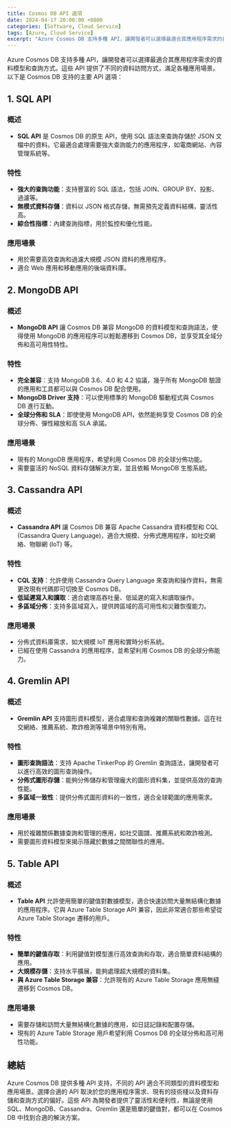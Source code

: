 ```yaml
---
title: Cosmos DB API 選項
date: 2024-04-17 20:00:00 +0800
categories: [Software, Cloud Service]
tags: [Azure, Cloud Service] 
excerpt: "Azure Cosmos DB 支持多種 API，讓開發者可以選擇最適合其應用程序需求的資料模型和查詢方式。"
---
```


Azure Cosmos DB 支持多種 API，讓開發者可以選擇最適合其應用程序需求的資料模型和查詢方式。這些 API 提供了不同的資料訪問方式，滿足各種應用場景。以下是 Cosmos DB 支持的主要 API 選項：

## **1. SQL API**

### **概述**
- **SQL API** 是 Cosmos DB 的原生 API，使用 SQL 語法來查詢存儲於 JSON 文檔中的資料。它最適合處理需要強大查詢能力的應用程序，如電商網站、內容管理系統等。

### **特性**
- **強大的查詢功能**：支持豐富的 SQL 語法，包括 JOIN、GROUP BY、投影、過濾等。
- **無模式資料存儲**：資料以 JSON 格式存儲，無需預先定義資料結構，靈活性高。
- **綜合性指標**：內建查詢指標，用於監控和優化性能。

### **應用場景**
- 用於需要高效查詢和過濾大規模 JSON 資料的應用程序。
- 適合 Web 應用和移動應用的後端資料庫。

## **2. MongoDB API**

### **概述**
- **MongoDB API** 讓 Cosmos DB 兼容 MongoDB 的資料模型和查詢語法，使得使用 MongoDB 的應用程序可以輕鬆遷移到 Cosmos DB，並享受其全域分佈和高可用性特性。

### **特性**
- **完全兼容**：支持 MongoDB 3.6、4.0 和 4.2 協議，幾乎所有 MongoDB 驗證的應用和工具都可以與 Cosmos DB 配合使用。
- **MongoDB Driver 支持**：可以使用標準的 MongoDB 驅動程式與 Cosmos DB 進行互動。
- **全球分佈和 SLA**：即使使用 MongoDB API，依然能夠享受 Cosmos DB 的全球分佈、彈性縮放和高 SLA 承諾。

### **應用場景**
- 現有的 MongoDB 應用程序，希望利用 Cosmos DB 的全球分佈功能。
- 需要靈活的 NoSQL 資料存儲解決方案，並且依賴 MongoDB 生態系統。

## **3. Cassandra API**

### **概述**
- **Cassandra API** 讓 Cosmos DB 兼容 Apache Cassandra 資料模型和 CQL (Cassandra Query Language)，適合大規模、分佈式應用程序，如社交網絡、物聯網 (IoT) 等。

### **特性**
- **CQL 支持**：允許使用 Cassandra Query Language 來查詢和操作資料，無需更改現有代碼即可切換至 Cosmos DB。
- **低延遲寫入和讀取**：適合處理高吞吐量、低延遲的寫入和讀取操作。
- **多區域分佈**：支持多區域寫入，提供跨區域的高可用性和災難恢復能力。

### **應用場景**
- 分佈式資料庫需求，如大規模 IoT 應用和實時分析系統。
- 已經在使用 Cassandra 的應用程序，並希望利用 Cosmos DB 的全球分佈能力。

## **4. Gremlin API**

### **概述**
- **Gremlin API** 支持圖形資料模型，適合處理和查詢複雜的關聯性數據。這在社交網絡、推薦系統、欺詐檢測等場景中特別有用。

### **特性**
- **圖形查詢語法**：支持 Apache TinkerPop 的 Gremlin 查詢語法，讓開發者可以進行高效的圖形查詢操作。
- **分佈式圖形存儲**：能夠分佈儲存和管理龐大的圖形資料集，並提供高效的查詢性能。
- **多區域一致性**：提供分佈式圖形資料的一致性，適合全球範圍的應用需求。

### **應用場景**
- 用於複雜關係數據查詢和管理的應用，如社交圖譜、推薦系統和欺詐檢測。
- 需要圖形資料模型來揭示隱藏於數據之間關聯性的應用。

## **5. Table API**

### **概述**
- **Table API** 允許使用簡單的鍵值對數據模型，適合快速訪問大量無結構化數據的應用程序。它與 Azure Table Storage API 兼容，因此非常適合那些希望從 Azure Table Storage 遷移的用戶。

### **特性**
- **簡單的鍵值存取**：利用鍵值對模型進行高效查詢和存取，適合簡單資料結構的應用。
- **大規模存儲**：支持水平擴展，能夠處理超大規模的資料集。
- **與 Azure Table Storage 兼容**：允許現有的 Azure Table Storage 應用無縫遷移到 Cosmos DB。

### **應用場景**
- 需要存儲和訪問大量無結構化數據的應用，如日誌記錄和配置存儲。
- 現有的 Azure Table Storage 用戶希望利用 Cosmos DB 的全球分佈和高可用性功能。

## **總結**

Azure Cosmos DB 提供多種 API 支持，不同的 API 適合不同類型的資料模型和應用場景。選擇合適的 API 取決於您的應用程序需求、現有的技術棧以及資料存儲和查詢方式的偏好。這些 API 為開發者提供了靈活性和便利性，無論是使用 SQL、MongoDB、Cassandra、Gremlin 還是簡單的鍵值對，都可以在 Cosmos DB 中找到合適的解決方案。
